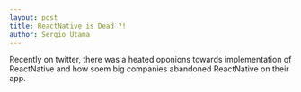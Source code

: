 ```yaml
---
layout: post
title: ReactNative is Dead ?!
author: Sergio Utama
---
```


Recently on twitter, there was a heated oponions towards implementation of ReactNative and how soem big companies abandoned ReactNative on their app.